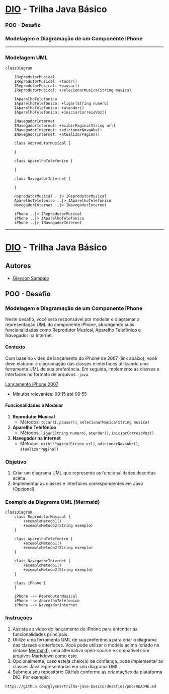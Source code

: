 # [DIO](www.dio.me) - Trilha Java Básico
### POO - Desafio
### Modelagem e Diagramação de um Componente iPhone
---
### Modelagem UML


```mermaid
classDiagram

    IReprodutorMusical
    IReprodutorMusical: +tocar()
    IReprodutorMusical: +pausar()
    IReprodutorMusical: +selecionarMusica(String musica)

    IAparelhoTelefonico
    IAparelhoTelefonico: +ligar(String numero)
    IAparelhoTelefonico: +atender()
    IAparelhoTelefonico: +iniciarCorreioVoz()

    INavegadorInternet
    INavegadorInternet: +exibirPagina(String url)
    INavegadorInternet: +adicionarNovaAba()
    INavegadorInternet: +atualizarPagina()

    class ReprodutorMusical {
 
    }

    class AparelhoTelefonico {

    }

    class NavegadorInternet {

    }

    ReprodutorMusical ..|> IReprodutorMusical
    AparelhoTelefonico ..|> IAparelhoTelefonico
    NavegadorInternet ..|> INavegadorInternet

    iPhone ..|> IReprodutorMusical
    iPhone ..|> IAparelhoTelefonico
    iPhone ..|> INavegadorInternet

```


---

# [DIO](www.dio.me) - Trilha Java Básico

## Autores
- [Gleyson Sampaio](https://github.com/glysns)

## POO - Desafio

### Modelagem e Diagramação de um Componente iPhone

Neste desafio, você será responsável por modelar e diagramar a representação UML do componente iPhone, abrangendo suas funcionalidades como Reprodutor Musical, Aparelho Telefônico e Navegador na Internet.

#### Contexto
Com base no vídeo de lançamento do iPhone de 2007 (link abaixo), você deve elaborar a diagramação das classes e interfaces utilizando uma ferramenta UML de sua preferência. Em seguida, implemente as classes e interfaces no formato de arquivos `.java`.

[Lançamento iPhone 2007](https://www.youtube.com/watch?v=9ou608QQRq8)
- Minutos relevantes: 00:15 até 00:55

#### Funcionalidades a Modelar
1. **Reprodutor Musical**
   - Métodos: `tocar()`, `pausar()`, `selecionarMusica(String musica)`
2. **Aparelho Telefônico**
   - Métodos: `ligar(String numero)`, `atender()`, `iniciarCorreioVoz()`
3. **Navegador na Internet**
   - Métodos: `exibirPagina(String url)`, `adicionarNovaAba()`, `atualizarPagina()`

### Objetivo
1. Criar um diagrama UML que represente as funcionalidades descritas acima.
2. Implementar as classes e interfaces correspondentes em Java (Opcional).

### Exemplo de Diagrama UML (Mermaid)
```mermaid
classDiagram
    class ReprodutorMusical {
        +exemploMetodo1()
        +exemploMetodo2(String exemplo)
    }

    class AparelhoTelefonico {
        +exemploMetodo1()
        +exemploMetodo2(String exemplo)
    }

    class NavegadorInternet {
        +exemploMetodo1()
        +exemploMetodo2(String exemplo)
    }

    class iPhone {
    }

    iPhone --> ReprodutorMusical
    iPhone --> AparelhoTelefonico
    iPhone --> NavegadorInternet
```

### Instruções
1. Assista ao vídeo do lançamento do iPhone para entender as funcionalidades principais.
2. Utilize uma ferramenta UML de sua preferência para criar o diagrama das classes e interfaces. Você pode utilizar o modelo acima (criado na sintaxe [Mermaid](https://mermaid.js.org/)), uma alternativa open-source e compatível com arquivos Markdown como este.
3. Opcionalmente, caso esteja cheio(a) de confiança, pode implementar as classes Java representadas em seu diagrama UML.
4. Submeta seu repositório GitHub conforme as orientações da plataforma DIO. Por exemplo:

```bash
https://github.com/glysns/trilha-java-basico/desafios/poo/README.md
```` 